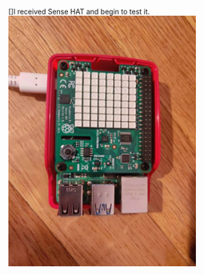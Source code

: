 []I received Sense HAT and begin to test it.
<img src="https://github.com/imsansan/IoT/blob/master/Project/img/SenseHAT.jpg" width="375">
